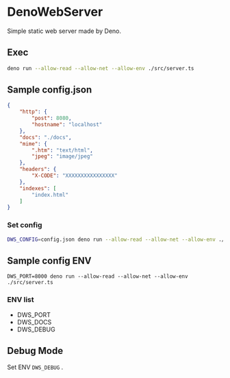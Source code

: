 # DenoWebServer

Simple static web server made by Deno.

## Exec

```sh
deno run --allow-read --allow-net --allow-env ./src/server.ts
```

## Sample config.json

```json
{
	"http": {
		"post": 8080,
		"hostname": "localhost"
	},
	"docs": "./docs",
	"mime": {
		".htm": "text/html",
		"jpeg": "image/jpeg"
	},
	"headers": {
		"X-CODE": "XXXXXXXXXXXXXXXX"
	},
	"indexes": [
		"index.html"
	]
}
```

### Set config

```sh
DWS_CONFIG=config.json deno run --allow-read --allow-net --allow-env ./src/server.ts
```

## Sample config ENV

```
DWS_PORT=8000 deno run --allow-read --allow-net --allow-env ./src/server.ts
```

### ENV list

* DWS_PORT
* DWS_DOCS
* DWS_DEBUG

## Debug Mode

Set ENV `DWS_DEBUG` .
